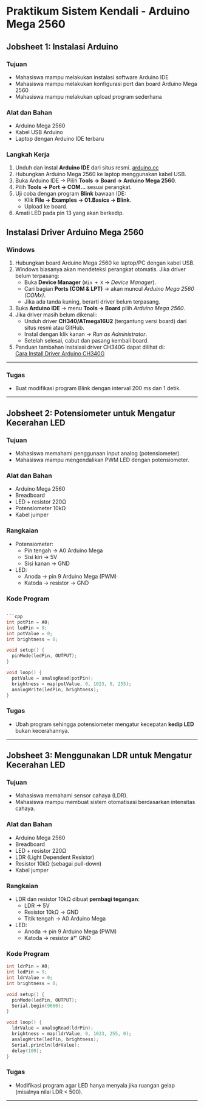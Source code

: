 # Praktikum Sistem Kendali - Arduino Mega 2560

## Jobsheet 1: Instalasi Arduino

### Tujuan
- Mahasiswa mampu melakukan instalasi software Arduino IDE  
- Mahasiswa mampu melakukan konfigurasi port dan board Arduino Mega 2560  
- Mahasiswa mampu melakukan upload program sederhana  

### Alat dan Bahan
- Arduino Mega 2560  
- Kabel USB Arduino  
- Laptop dengan Arduino IDE terbaru  

### Langkah Kerja
1. Unduh dan instal **Arduino IDE** dari situs resmi.  [arduino.cc](arduino.cc)
3. Hubungkan Arduino Mega 2560 ke laptop menggunakan kabel USB.  
4. Buka Arduino IDE → Pilih **Tools → Board → Arduino Mega 2560**.  
5. Pilih **Tools → Port → COM...** sesuai perangkat.  
6. Uji coba dengan program **Blink** bawaan IDE:  
   - Klik **File → Examples → 01.Basics → Blink**.  
   - Upload ke board.  
7. Amati LED pada pin 13 yang akan berkedip.

## Instalasi Driver Arduino Mega 2560

### Windows
1. Hubungkan board Arduino Mega 2560 ke laptop/PC dengan kabel USB.  
2. Windows biasanya akan mendeteksi perangkat otomatis. Jika driver belum terpasang:  
   - Buka **Device Manager** (`Win + X` → *Device Manager*).  
   - Cari bagian **Ports (COM & LPT)** → akan muncul *Arduino Mega 2560 (COMx)*.  
   - Jika ada tanda kuning, berarti driver belum terpasang.  
3. Buka **Arduino IDE** → menu **Tools → Board** pilih *Arduino Mega 2560*.  
4. Jika driver masih belum dikenali:  
   - Unduh driver **CH340/ATmega16U2** (tergantung versi board) dari situs resmi atau GitHub.  
   - Instal dengan klik kanan → *Run as Administrator*.  
   - Setelah selesai, cabut dan pasang kembali board.  
5. Panduan tambahan instalasi driver CH340G dapat dilihat di:  
   [Cara Install Driver Arduino CH340G](http://yogi.blog.um.ac.id/2020/11/01/cara-install-driver-arduino-ch340g/)  

---

### Tugas
- Buat modifikasi program Blink dengan interval 200 ms dan 1 detik.  

---

## Jobsheet 2: Potensiometer untuk Mengatur Kecerahan LED

### Tujuan
- Mahasiswa memahami penggunaan input analog (potensiometer).  
- Mahasiswa mampu mengendalikan PWM LED dengan potensiometer.  

### Alat dan Bahan
- Arduino Mega 2560  
- Breadboard  
- LED + resistor 220Ω  
- Potensiometer 10kΩ  
- Kabel jumper  

### Rangkaian
- Potensiometer:  
  - Pin tengah → A0 Arduino Mega  
  - Sisi kiri → 5V  
  - Sisi kanan → GND  
- LED:  
  - Anoda → pin 9 Arduino Mega (PWM)  
  - Katoda → resistor → GND  

### Kode Program
```cpp

```cpp
int potPin = A0;
int ledPin = 9;
int potValue = 0;
int brightness = 0;

void setup() {
  pinMode(ledPin, OUTPUT);
}

void loop() {
  potValue = analogRead(potPin);        
  brightness = map(potValue, 0, 1023, 0, 255); 
  analogWrite(ledPin, brightness);      
}
```

### Tugas
- Ubah program sehingga potensiometer mengatur kecepatan **kedip LED** bukan kecerahannya.  

---

## Jobsheet 3: Menggunakan LDR untuk Mengatur Kecerahan LED

### Tujuan
- Mahasiswa memahami sensor cahaya (LDR).  
- Mahasiswa mampu membuat sistem otomatisasi berdasarkan intensitas cahaya.  

### Alat dan Bahan
- Arduino Mega 2560  
- Breadboard  
- LED + resistor 220Ω
- LDR (Light Dependent Resistor)  
- Resistor 10kΩ (sebagai pull-down)  
- Kabel jumper  

### Rangkaian
- LDR dan resistor 10kΩ dibuat **pembagi tegangan**:  
  - LDR -> 5V  
  - Resistor 10kΩ -> GND  
  - Titik tengah -> A0 Arduino Mega  
- LED:  
  - Anoda -> pin 9 Arduino Mega (PWM)  
  - Katoda -> resistor â†’ GND  

### Kode Program
```cpp
int ldrPin = A0;
int ledPin = 9;
int ldrValue = 0;
int brightness = 0;

void setup() {
  pinMode(ledPin, OUTPUT);
  Serial.begin(9600);
}

void loop() {
  ldrValue = analogRead(ldrPin);          
  brightness = map(ldrValue, 0, 1023, 255, 0); 
  analogWrite(ledPin, brightness);        
  Serial.println(ldrValue);               
  delay(100);
}
```

### Tugas
- Modifikasi program agar LED hanya menyala jika ruangan gelap (misalnya nilai LDR < 500).  

---
